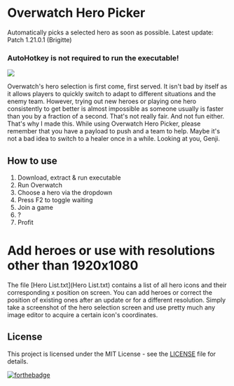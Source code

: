 # Overwatch Hero Picker
Automatically picks a selected hero as soon as possible. Latest update: Patch 1.21.0.1 (Brigitte)

### AutoHotkey is not required to run the executable!

![](https://user-images.githubusercontent.com/34353377/34181712-984cb57e-e513-11e7-8a69-f80ff3eae86d.jpg)

Overwatch's hero selection is first come, first served. It isn't bad by itself as it allows players to quickly switch to adapt to different situations and the enemy team. However, trying out new heroes or playing one hero consistently to get better is almost impossible as someone usually is faster than you by a fraction of a second. That's not really fair. And not fun either. That's why I made this.
While using Overwatch Hero Picker, please remember that you have a payload to push and a team to help. Maybe it's not a bad idea to switch to a healer once in a while. Looking at you, Genji.

## How to use
1. Download, extract & run executable
2. Run Overwatch
3. Choose a hero via the dropdown
4. Press F2 to toggle waiting
5. Join a game
6. ?
7. Profit

# Add heroes or use with resolutions other than 1920x1080
The file [Hero List.txt](Hero List.txt) contains a list of all hero icons and their corresponding x position on screen.
You can add heroes or correct the position of existing ones after an update or for a different resolution.
Simply take a screenshot of the hero selection screen and use pretty much any image editor to acquire a certain icon's coordinates.

## License
This project is licensed under the MIT License - see the [LICENSE](LICENSE) file for details.

[![forthebadge](https://forthebadge.com/images/badges/just-plain-nasty.svg)](https://forthebadge.com)
